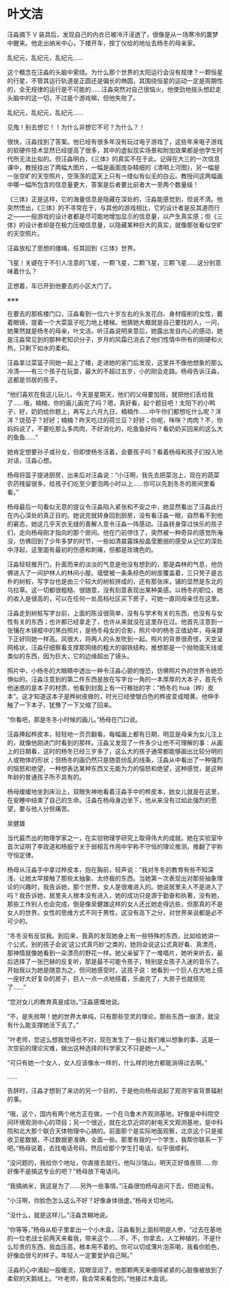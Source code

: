 # 叶文洁

汪淼摘下 V 装具后，发现自己的内衣已被冷汗浸透了，很像是从一场寒冷的噩梦中醒来。他走出纳米中心，下楼开车，按丁仪给的地址去杨冬的母亲家。

乱纪元，乱纪元，乱纪元……

这个概念在汪淼的头脑中萦绕。为什么那个世界的太阳运行会没有规律？一颗恒星的行星，不管其运行轨道是正圆还是偏长的椭圆，其围绕恒星的运动一定是周期性的，全无规律的运行是不可能的……汪淼突然对自己很恼火，他使劲地摇头想赶走头脑中的这一切，不过是个游戏嘛，但他失败了。

乱纪元，乱纪元，乱纪元……

见鬼！别去想它！！为什么非想它不可？为什么？！

很快，汪淼找到了答案。他已经有很多年没有玩过电子游戏了，这些年来电子游戏的软硬件技术显然已经提高了很多，其中的虚拟现实场景和附加效果都是他学生时代所无法比拟的。但汪淼明白，《三体》的真实不在于此。记得在大三的一次信息课中，教授挂出了两幅大图片，一幅是画面庞杂精细的《清明上河图》，另一幅是一张空旷的天空照片，空荡荡的蓝天上只有一缕似有似无的白云。教授问这两幅画中哪一幅所包含的信息量更大，答案是后者要比前者大一至两个数量级！

《三体》正是这样，它的海量信息是隐藏在深处的，汪淼能感觉到，但说不清。他突然悟出，《三体》的不寻常在于，与其他的游戏相比，它的设计者是反其道而行之——一般游戏的设计者都是尽可能地增加显示的信息量，以产生真实感；但《三体》的设计者却是在极力压缩信息量，以隐藏某种巨大的真实，就像那张看似空旷的天空照片。

汪淼放松了思想的缰绳，任其回到《三体》世界。

飞星！关键在于不引人注意的飞星，一颗飞星，二颗飞星，三颗飞星……这分别意味着什么？

正想着，车已开到他要去的小区大门了。

※※※

在要去的那栋楼门口，汪淼看到一位六十岁左右的头发花白、身材瘦削的女性，戴着眼镜，提着一个大菜篮子吃力地上楼梯。他猜她大概就是自己要找的人，一问，她果然就是杨冬的母亲，叶文洁。听汪淼说明来意后，她露出发自内心的感动，她是汪淼常见到的那种老知识分子，岁月的风霜已消去了他们性情中所有的刚硬和火热，只剩下如水的柔和。

汪淼拿过菜篮子同她一起上了楼，走进她的家门后发现，这里并不像他想象的那么冷清——有三个孩子在玩耍，最大的不超过五岁，小的刚会走路。杨母告诉汪淼，这都是邻居的孩子。

“他们喜欢在我这儿玩儿，今天是星期天，他们的父母要加班，就把他们丢给我了……哦，楠楠，你的画儿画完了吗？嗯，真好看，起个题目吧！太阳下的小鸭子，好，奶奶给你题上，再写上六月九日，楠楠作……中午你们都想吃什么呢？洋洋？烧茄子？好好；楠楠？昨天吃过的荷兰豆？好好；你呢，咪咪？肉肉？不，你妈妈说了，不要吃那么多肉肉，不好消化的，吃鱼鱼好吗？看奶奶买回来的这么大的鱼鱼……”

她肯定想要孙子或孙女，但即使杨冬活着，会要孩子吗？看着杨母和孩子们投入地对话，汪淼心想。

杨母将篮子提进厨房，出来后对汪淼说：“小汪啊，我先去把菜泡上，现在的蔬菜农药残留很多，给孩子们吃至少要泡两小时以上……你可以先到冬冬的房间里看看。”

杨母最后一句看似无意的提议令汪淼陷入紧张和不安之中，她显然看出了汪淼此行在内心深处的真正目的。她说完就转身回到厨房，没有看汪淼一眼，自然看不到他的窘态，她这几乎天衣无缝的善解人意令汪淼一阵感动。汪淼转身穿过快乐的孩子们，走向杨母刚才指向的那个房间。他在门前停住了，突然被一种奇异的感觉所淹没，仿佛回到了少年多梦的时节，一些如清晨露珠般晶莹脆弱的感受从记忆的深处中浮起，这里面有最初的伤感和刺痛，但都是玫瑰色的。

汪淼轻轻推开门，扑面而来的淡淡的气息是他没有想到的，那是森林的气息，他仿佛进入了一间护林人的林间小屋。墙壁被一条条棕色的树皮覆盖着，三只凳子是古朴的树桩，写字台也是由三个较大的树桩拼成的，还有那张床，铺的显然是东北的乌拉草。这一切都很粗糙、很随意，没有刻意表现出某种美感。以杨冬的职位，她的收入是很高的，可以在任何一处高档社区买下房子，可她一直同母亲住在这里。

汪淼走到树桩写字台前，上面的陈设很简单，没有与学术有关的东西，也没有与女性有关的东西；也许都已经拿走了，也许从来就没在这里存在过。他首先注意到一张镶在木镜框中的黑白照片，是杨冬母女的合影，照片中的杨冬正值幼年，母亲蹲下正好同她一样高。风很大，将两人的头发吹到一起。照片的背景很奇怪，天空呈网格状，汪淼仔细察看支撑那网络的粗大的钢铁结构，推想那是一个抛物面天线或类似的东西，因为巨大，它的边缘超出了镜头。

照片中，小杨冬的大眼睛中透出一种令汪淼心颤的惶恐，仿佛照片外的世界令她恐惧似的。汪淼注意到的第二件东西是放在写字台一角的一本厚厚的大本子，首先令他迷惑的是本子的材质，他看到封面上有一行稚拙的字：“杨冬的 huà（桦）皮本”。这才知道这本子是桦树皮做的，时光已经使银白色的桦皮变成暗黄。他伸手触了一下本子，犹豫了一下又缩了回来。

“你看吧，那是冬冬小时候的画儿。”杨母在门口说。

汪淼捧起桦皮本，轻轻地一页页翻看。每幅画上都有日期，明显是母亲为女儿注上的，就像他刚进门时看到的那样。汪淼又发现了一件多少让他不可理解的事：从画上的日期看，这时的杨冬已经三岁多了，这么大的孩子通常都能够画出比较分明的人或物体的形状；但杨冬的画仍然只是随意纷乱的线条，汪淼从中看出了一种强烈的恼怒和绝望，一种想表达某种东西又无能为力的恼怒和绝望，这种感觉，是这种年龄的普通孩子所不具有的。

杨母缓缓地坐到床沿上，双眼失神地看着汪淼手中的桦皮本，她女儿就是在这里，在安睡中结束了自己的生命。汪淼在杨母身边坐下，他从来没有过如此强烈的愿望，要与他人分担痛苦。

吴健雄

当代最杰出的物理学家之一，在实验物理学研究上取得伟大的成就。她在实验室中首次证明了李政道和杨振宁关于弱相互作用中宇称不守恒的理论推测，推翻了宇称守恒定律。

杨母从汪淼手中拿过桦皮本，抱在胸前，轻声说：“我对冬冬的教育有些不知深浅，让她太早接触了那些太抽象、太终极的东西。当她第一次表现出对那些抽象理论的兴趣时，我告诉她，那个世界，女人是很难进入的。她说居里夫人不是进入了吗？我告诉她，居里夫人根本没有进入，她的成功只是源于勤奋和执著，没有她，那些工作别人也会完成，倒是像吴健雄这样的女人还比她走得远些，但那真的不是女人的世界。女性的思维方式不同于男性，这没有高下之分，对世界来说都是必不可少的。

“冬冬没有反驳我。到后来，我真的发现她身上有一些特殊的东西，比如给她讲一个公式，别的孩子会说‘这公式真巧妙’之类的，她则会说这公式真好看、真漂亮，那神情就像她看到一朵漂亮的野花一样。她父亲留下了一堆唱片，她听来听去，最后选择了一张巴赫的反复听，那是最不可能令孩子，特别是女孩子入迷的音乐了。开始我以为她是随意为之，但问她感受时，这孩子说：她看到一个巨人在大地上搭一座好大好复杂的房子，巨人一点一点地搭着，乐曲完了，大房子也就搭完了……”

“您对女儿的教育真是成功。”汪淼感慨地说。

“不，是失败啊！她的世界太单纯，只有那些空灵的理论。那些东西一崩溃，就没有什么能支撑她活下去了。”

“叶老师，您这么想我觉得也不对，现在发生了一些让我们难以想象的事，这是一次空前的理论灾难，做出这种选择的科学家又不只是她一人。”

“可只有她一个女人，女人应该像水一样的，什么样的地方都能淌得过去啊。”

……

告辞时，汪淼才想到了来访的另一个目的，于是他向杨母说起了观测宇宙背景辐射的事。

“哦，这个，国内有两个地方正在做，一个在乌鲁木齐观测基地，好像是中科院空间环境观测中心的项目；另一个很近，就在北京近郊的射电天文观测基地，是中科院和北大那个联合天体物理中心搞的。前面那个是实际地面观察，北京这个只是接收卫星数据，不过数据更准确、全面一些。那里有我的一个学生，我帮你联系一下吧。”杨母说着，去找电话号码，然后给那个学生打电话，似乎很顺利。

“没问题的，我给你个地址，你直接去就行。他叫沙瑞山，明天正好值夜班……你好像不是搞这专业的吧？”杨母放下电话问。

“我搞纳米，我这是为了……另外一些事情。”汪淼很怕杨母追问下去，但她没有。

“小汪啊，你脸色怎么这么不好？好像身体很虚。”杨母关切地问。

“没什么，就是这样儿。”汪淼含糊地说。

“你等等，”杨母从柜子里拿出一个小木盒，汪淼看到上面标明是人参，“过去在基地的一位老战士前两天来看我，带来这个……不，不，你拿去，人工种植的，不是什么珍贵的东西，我血压高，根本用不着的。你可以切成薄片泡茶喝，我看你脸色，好像血很亏的样子。年轻人一定要爱护自己啊。”

汪淼的心中涌起一股暖流，双眼湿润了，他那颗两天来绷得紧紧的心脏像被放到了柔软的天鹅绒上。“叶老师，我会常来看您的。”他接过木盒说。
